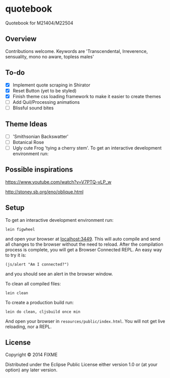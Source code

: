 # quotebook

Quotebook for M21404/M22504

## Overview

Contributions welcome. Keywords are 'Transcendental, Irreverence, sensuality, mono no aware, topless males'

## To-do

- [x] Implement quote scraping in Shirator
- [x] Reset Button (yet to be styled)
- [x] Finish theme css loading framework to make it easier to create themes
- [ ] Add Quil/Processing animations
- [ ] Blissful sound bites

## Theme Ideas

- [ ] 'Smithsonian Backswatter'
- [ ] Botanical Rose
- [ ] Ugly cute Frog 'tying a cherry stem'.
To get an interactive development environment run:

## Possible inspirations

https://www.youtube.com/watch?v=V7PTQ-vLP_w

http://stoney.sb.org/eno/oblique.html

## Setup

To get an interactive development environment run:


    lein figwheel

and open your browser at [localhost:3449](http://localhost:3449/).
This will auto compile and send all changes to the browser without the
need to reload. After the compilation process is complete, you will
get a Browser Connected REPL. An easy way to try it is:

    (js/alert "Am I connected?")

and you should see an alert in the browser window.

To clean all compiled files:

    lein clean

To create a production build run:

    lein do clean, cljsbuild once min

And open your browser in `resources/public/index.html`. You will not
get live reloading, nor a REPL. 

## License

Copyright © 2014 FIXME

Distributed under the Eclipse Public License either version 1.0 or (at your option) any later version.
